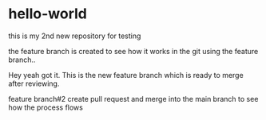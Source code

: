 # hello-world
this is my 2nd new repository for testing


the feature branch is created to see how it works in the git using the feature branch..


Hey yeah got it. This is the new feature branch which is ready to merge after reviewing.

feature branch#2
create pull request and merge into the main branch to see how the process flows 
